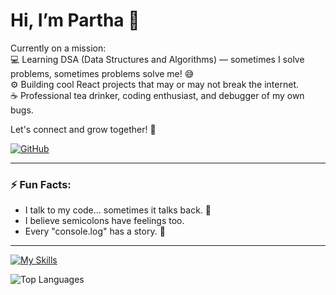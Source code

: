 # Hi, I’m Partha 👋

Currently on a mission:  
💻 Learning DSA (Data Structures and Algorithms) — sometimes I solve problems, sometimes problems solve me! 😅  
⚙️ Building cool React projects that may or may not break the internet.  
☕ Professional tea drinker, coding enthusiast, and debugger of my own bugs.

Let's connect and grow together! 🌱

[![GitHub](https://img.shields.io/badge/GitHub-parthodas23-blue?logo=github)](https://github.com/parthodas23)

---

### ⚡ Fun Facts:
- I talk to my code... sometimes it talks back. 👀  
- I believe semicolons have feelings too.  
- Every "console.log" has a story. 📜  

---


[![My Skills](https://skillicons.dev/icons?i=html,css,js,react,nodejs,mongodb)](https://skillicons.dev)
 
![Top Languages](https://github-readme-stats.vercel.app/api/top-langs/?username=parthodas23&layout=compact&theme=dark)
